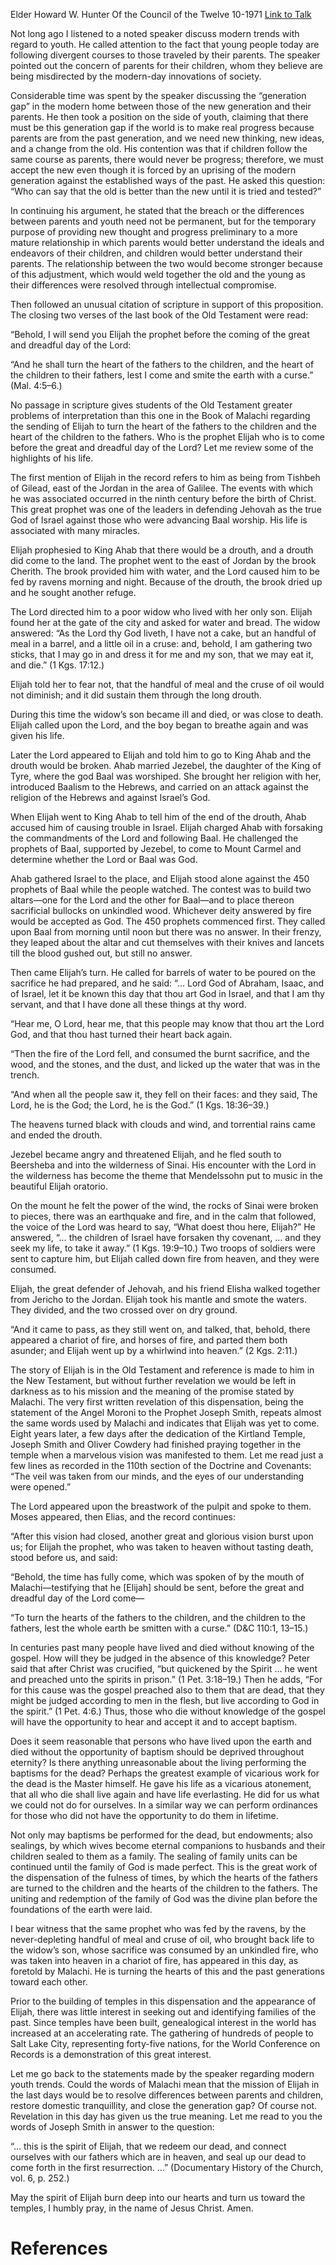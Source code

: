 Elder Howard W. Hunter
Of the Council of the Twelve
10-1971
[Link to Talk](https://www.churchofjesuschrist.org/study/general-conference/1971/10/elijah-the-prophet?lang=eng)

Not long ago I listened to a noted speaker discuss modern trends with regard to youth. He called attention to the fact that young people today are following divergent courses to those traveled by their parents. The speaker pointed out the concern of parents for their children, whom they believe are being misdirected by the modern-day innovations of society.

Considerable time was spent by the speaker discussing the “generation gap” in the modern home between those of the new generation and their parents. He then took a position on the side of youth, claiming that there must be this generation gap if the world is to make real progress because parents are from the past generation, and we need new thinking, new ideas, and a change from the old. His contention was that if children follow the same course as parents, there would never be progress; therefore, we must accept the new even though it is forced by an uprising of the modern generation against the established ways of the past. He asked this question: “Who can say that the old is better than the new until it is tried and tested?”

In continuing his argument, he stated that the breach or the differences between parents and youth need not be permanent, but for the temporary purpose of providing new thought and progress preliminary to a more mature relationship in which parents would better understand the ideals and endeavors of their children, and children would better understand their parents. The relationship between the two would become stronger because of this adjustment, which would weld together the old and the young as their differences were resolved through intellectual compromise.

Then followed an unusual citation of scripture in support of this proposition. The closing two verses of the last book of the Old Testament were read:

“Behold, I will send you Elijah the prophet before the coming of the great and dreadful day of the Lord:

“And he shall turn the heart of the fathers to the children, and the heart of the children to their fathers, lest I come and smite the earth with a curse.” (Mal. 4:5–6.)

No passage in scripture gives students of the Old Testament greater problems of interpretation than this one in the Book of Malachi regarding the sending of Elijah to turn the heart of the fathers to the children and the heart of the children to the fathers. Who is the prophet Elijah who is to come before the great and dreadful day of the Lord? Let me review some of the highlights of his life.

The first mention of Elijah in the record refers to him as being from Tishbeh of Gilead, east of the Jordan in the area of Galilee. The events with which he was associated occurred in the ninth century before the birth of Christ. This great prophet was one of the leaders in defending Jehovah as the true God of Israel against those who were advancing Baal worship. His life is associated with many miracles.

Elijah prophesied to King Ahab that there would be a drouth, and a drouth did come to the land. The prophet went to the east of Jordan by the brook Cherith. The brook provided him with water, and the Lord caused him to be fed by ravens morning and night. Because of the drouth, the brook dried up and he sought another refuge.

The Lord directed him to a poor widow who lived with her only son. Elijah found her at the gate of the city and asked for water and bread. The widow answered: “As the Lord thy God liveth, I have not a cake, but an handful of meal in a barrel, and a little oil in a cruse: and, behold, I am gathering two sticks, that I may go in and dress it for me and my son, that we may eat it, and die.” (1 Kgs. 17:12.)

Elijah told her to fear not, that the handful of meal and the cruse of oil would not diminish; and it did sustain them through the long drouth.

During this time the widow’s son became ill and died, or was close to death. Elijah called upon the Lord, and the boy began to breathe again and was given his life.

Later the Lord appeared to Elijah and told him to go to King Ahab and the drouth would be broken. Ahab married Jezebel, the daughter of the King of Tyre, where the god Baal was worshiped. She brought her religion with her, introduced Baalism to the Hebrews, and carried on an attack against the religion of the Hebrews and against Israel’s God.

When Elijah went to King Ahab to tell him of the end of the drouth, Ahab accused him of causing trouble in Israel. Elijah charged Ahab with forsaking the commandments of the Lord and following Baal. He challenged the prophets of Baal, supported by Jezebel, to come to Mount Carmel and determine whether the Lord or Baal was God.

Ahab gathered Israel to the place, and Elijah stood alone against the 450 prophets of Baal while the people watched. The contest was to build two altars—one for the Lord and the other for Baal—and to place thereon sacrificial bullocks on unkindled wood. Whichever deity answered by fire would be accepted as God. The 450 prophets commenced first. They called upon Baal from morning until noon but there was no answer. In their frenzy, they leaped about the altar and cut themselves with their knives and lancets till the blood gushed out, but still no answer.

Then came Elijah’s turn. He called for barrels of water to be poured on the sacrifice he had prepared, and he said: “… Lord God of Abraham, Isaac, and of Israel, let it be known this day that thou art God in Israel, and that I am thy servant, and that I have done all these things at thy word.

“Hear me, O Lord, hear me, that this people may know that thou art the Lord God, and that thou hast turned their heart back again.

“Then the fire of the Lord fell, and consumed the burnt sacrifice, and the wood, and the stones, and the dust, and licked up the water that was in the trench.

“And when all the people saw it, they fell on their faces: and they said, The Lord, he is the God; the Lord, he is the God.” (1 Kgs. 18:36–39.)

The heavens turned black with clouds and wind, and torrential rains came and ended the drouth.

Jezebel became angry and threatened Elijah, and he fled south to Beersheba and into the wilderness of Sinai. His encounter with the Lord in the wilderness has become the theme that Mendelssohn put to music in the beautiful Elijah oratorio.

On the mount he felt the power of the wind, the rocks of Sinai were broken to pieces, there was an earthquake and fire, and in the calm that followed, the voice of the Lord was heard to say, “What doest thou here, Elijah?” He answered, “… the children of Israel have forsaken thy covenant, … and they seek my life, to take it away.” (1 Kgs. 19:9–10.) Two troops of soldiers were sent to capture him, but Elijah called down fire from heaven, and they were consumed.

Elijah, the great defender of Jehovah, and his friend Elisha walked together from Jericho to the Jordan. Elijah took his mantle and smote the waters. They divided, and the two crossed over on dry ground.

“And it came to pass, as they still went on, and talked, that, behold, there appeared a chariot of fire, and horses of fire, and parted them both asunder; and Elijah went up by a whirlwind into heaven.” (2 Kgs. 2:11.)

The story of Elijah is in the Old Testament and reference is made to him in the New Testament, but without further revelation we would be left in darkness as to his mission and the meaning of the promise stated by Malachi. The very first written revelation of this dispensation, being the statement of the Angel Moroni to the Prophet Joseph Smith, repeats almost the same words used by Malachi and indicates that Elijah was yet to come. Eight years later, a few days after the dedication of the Kirtland Temple, Joseph Smith and Oliver Cowdery had finished praying together in the temple when a marvelous vision was manifested to them. Let me read just a few lines as recorded in the 110th section of the Doctrine and Covenants: “The veil was taken from our minds, and the eyes of our understanding were opened.”

The Lord appeared upon the breastwork of the pulpit and spoke to them. Moses appeared, then Elias, and the record continues:

“After this vision had closed, another great and glorious vision burst upon us; for Elijah the prophet, who was taken to heaven without tasting death, stood before us, and said:

“Behold, the time has fully come, which was spoken of by the mouth of Malachi—testifying that he [Elijah] should be sent, before the great and dreadful day of the Lord come—

“To turn the hearts of the fathers to the children, and the children to the fathers, lest the whole earth be smitten with a curse.” (D&C 110:1, 13–15.)

In centuries past many people have lived and died without knowing of the gospel. How will they be judged in the absence of this knowledge? Peter said that after Christ was crucified, “but quickened by the Spirit … he went and preached unto the spirits in prison.” (1 Pet. 3:18–19.) Then he adds, “For for this cause was the gospel preached also to them that are dead, that they might be judged according to men in the flesh, but live according to God in the spirit.” (1 Pet. 4:6.) Thus, those who die without knowledge of the gospel will have the opportunity to hear and accept it and to accept baptism.

Does it seem reasonable that persons who have lived upon the earth and died without the opportunity of baptism should be deprived throughout eternity? Is there anything unreasonable about the living performing the baptisms for the dead? Perhaps the greatest example of vicarious work for the dead is the Master himself. He gave his life as a vicarious atonement, that all who die shall live again and have life everlasting. He did for us what we could not do for ourselves. In a similar way we can perform ordinances for those who did not have the opportunity to do them in lifetime.

Not only may baptisms be performed for the dead, but endowments; also sealings, by which wives become eternal companions to husbands and their children sealed to them as a family. The sealing of family units can be continued until the family of God is made perfect. This is the great work of the dispensation of the fulness of times, by which the hearts of the fathers are turned to the children and the hearts of the children to the fathers. The uniting and redemption of the family of God was the divine plan before the foundations of the earth were laid.

I bear witness that the same prophet who was fed by the ravens, by the never-depleting handful of meal and cruse of oil, who brought back life to the widow’s son, whose sacrifice was consumed by an unkindled fire, who was taken into heaven in a chariot of fire, has appeared in this day, as foretold by Malachi. He is turning the hearts of this and the past generations toward each other.

Prior to the building of temples in this dispensation and the appearance of Elijah, there was little interest in seeking out and identifying families of the past. Since temples have been built, genealogical interest in the world has increased at an accelerating rate. The gathering of hundreds of people to Salt Lake City, representing forty-five nations, for the World Conference on Records is a demonstration of this great interest.

Let me go back to the statements made by the speaker regarding modern youth trends. Could the words of Malachi mean that the mission of Elijah in the last days would be to resolve differences between parents and children, restore domestic tranquillity, and close the generation gap? Of course not. Revelation in this day has given us the true meaning. Let me read to you the words of Joseph Smith in answer to the question:

“… this is the spirit of Elijah, that we redeem our dead, and connect ourselves with our fathers which are in heaven, and seal up our dead to come forth in the first resurrection. …” (Documentary History of the Church, vol. 6, p. 252.)

May the spirit of Elijah burn deep into our hearts and turn us toward the temples, I humbly pray, in the name of Jesus Christ. Amen.

# References
